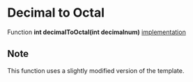 # Decimal to Octal 

Function **int decimalToOctal(int decimalnum)** [implementation](https://beginnersbook.com/2017/09/c-program-to-convert-decimal-to-octal-number/)

## Note
This function uses a slightly modified version of the template.
